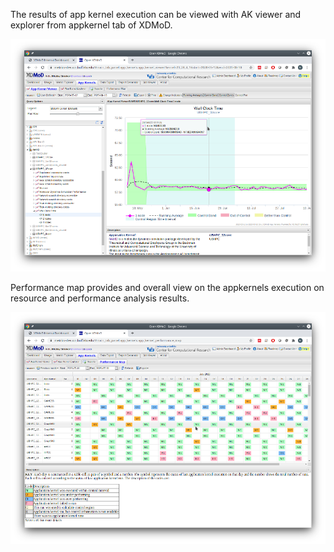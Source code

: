 The results of app kernel execution can be viewed with AK viewer 
and explorer from appkernel tab of XDMoD.

![ak_viewer](assets/images/ak_viewer_small.png)

Performance map provides and overall view on the appkernels execution on resource and performance analysis results.

![ak_performance_map](assets/images/performance_map_small.png)
